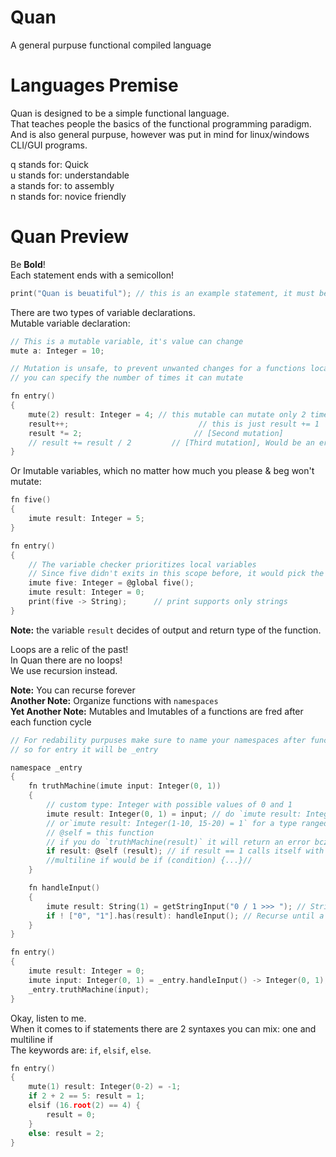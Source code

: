# Quan
 A general purpuse functional compiled language

# Languages Premise

Quan is designed to be a simple functional language.  
That teaches people the basics of the functional programming paradigm.  
And is also general purpuse, however was put in mind for linux/windows CLI/GUI programs.

q stands for: Quick  
u stands for: understandable  
a stands for: to assembly  
n stands for: novice friendly  

# Quan Preview

Be **Bold**!  
Each statement ends with a semicollon!

```c
print("Quan is beuatiful"); // this is an example statement, it must be in a function
```

There are two types of variable declarations.  
Mutable variable declaration:
```c
// This is a mutable variable, it's value can change
mute a: Integer = 10;

// Mutation is unsafe, to prevent unwanted changes for a functions local mutable,
// you can specify the number of times it can mutate

fn entry()
{
    mute(2) result: Integer = 4; // this mutable can mutate only 2 times per function cycle
    result++;                             // this is just result += 1   [First mutation]
    result *= 2;                         // [Second mutation]
    // result += result / 2         // [Third mutation], Would be an error!
}
```
Or Imutable variables, which no matter how much you please & beg won't mutate:
```c
fn five()
{
    imute result: Integer = 5;
}

fn entry()
{
    // The variable checker prioritizes local variables
    // Since five didn't exits in this scope before, it would pick the global one (our function)
    imute five: Integer = @global five();
    imute result: Integer = 0;
    print(five -> String);      // print supports only strings
}
```

**Note:** the variable `result` decides of output and return type of the function.  

Loops are a relic of the past!  
In Quan there are no loops!  
We use recursion instead.  

**Note:** You can recurse forever  
**Another Note:** Organize functions with `namespaces`  
**Yet Another Note:** Mutables and Imutables of a functions are fred after each function cycle

```c
// For redability purpuses make sure to name your namespaces after functions they "belong" to,
// so for entry it will be _entry

namespace _entry
{
    fn truthMachine(imute input: Integer(0, 1))
    {
        // custom type: Integer with possible values of 0 and 1
        imute result: Integer(0, 1) = input; // do `imute result: Integer(1-10) = 1` for a type ranged 1 to 10 including both sides
        // or`imute result: Integer(1-10, 15-20) = 1` for a type ranged 1 to 10 and 15-20 including both sides
        // @self = this function
        // if you do `truthMachine(result)` it will return an error bcz it is not defined yet
        if result: @self (result); // if result == 1 calls itself with result, forever recursion. 
        //multiline if would be if (condition) {...}// 
    }

    fn handleInput()
    {
        imute result: String(1) = getStringInput("0 / 1 >>> "); // String cut to be 1 char long
        if ! ["0", "1"].has(result): handleInput(); // Recurse until a valid input
    }
}

fn entry()
{
    imute result: Integer = 0;
    imute input: Integer(0, 1) = _entry.handleInput() -> Integer(0, 1);
    _entry.truthMachine(input);
}
```

Okay, listen to me.  
When it comes to if statements there are 2 syntaxes you can mix: one and multiline if  
The keywords are: `if`, `elsif`, `else`.  

```c
fn entry()
{
    mute(1) result: Integer(0-2) = -1;
    if 2 + 2 == 5: result = 1;
    elsif (16.root(2) == 4) {
        result = 0;
    }
    else: result = 2;
}
```
